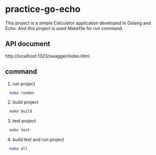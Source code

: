 # practice-go-echo

This project is a simple Calculator application developed in Golang and Echo. And this project is used Makefile for run command.

## API document

http://localhost:1323/swagger/index.html

## command

1. run project

```bash
  make rundev
```

2. build project

```bash
  make build
```

3. test project

```bash
  make test
```

4. build test and run project

```bash
  make all
```
